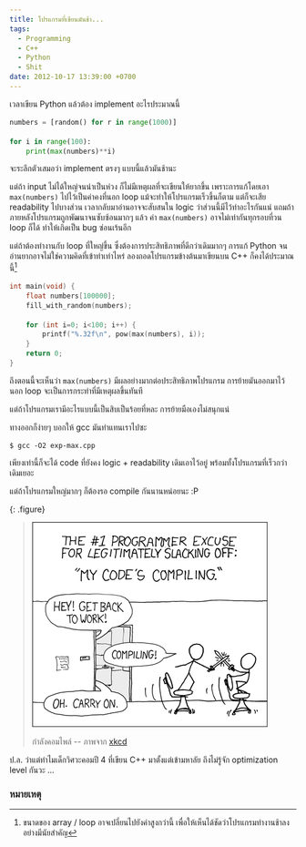 ```yaml
---
title: โปรแกรมที่เขียนมันช้า...
tags:
  - Programming
  - C++
  - Python
  - Shit
date: 2012-10-17 13:39:00 +0700
---
```


เวลาเขียน Python แล้วต้อง implement อะไรประมาณนี้

``` python
numbers = [random() for r in range(1000)]

for i in range(100):
    print(max(numbers)**i)
```

จะระลึกตัวเสมอว่า implement ตรงๆ แบบนี้แล้วมันช้านะ

แต่ถ้า input ไม่ได้ใหญ่จนน่าเป็นห่วง ก็ไม่มีเหตุผลที่จะเขียนให้ยากขึ้น เพราะการแก้โดยเอา `max(numbers)` ไปไว้เป็นค่าคงที่นอก loop แม้จะทำให้โปรแกรมเร็วขึ้นก็ตาม แต่ก็จะเสีย readability ไปบางส่วน เวลากลับมาอ่านอาจจะสับสนใน logic ว่าส่วนนี้มีไว้ทำอะไรกันแน่ แถมถ้าภายหลังโปรแกรมถูกพัฒนาจนซับซ้อนมากๆ แล้ว ค่า `max(numbers)` อาจไม่เท่ากันทุกรอบที่วน loop ก็ได้ ทำให้เกิดเป็น bug ซ่อนเร้นอีก

แต่ถ้าต้องทำงานกับ loop ที่ใหญ่ขึ้น ซึ่งต้องการประสิทธิภาพที่ดีกว่าเดิมมากๆ การแก้ Python จนอ่านยากอาจไม่ใช่ความคิดที่เข้าท่าเท่าไหร่ ลองถอดโปรแกรมข้างต้นมาเขียนบน C++ ก็คงได้ประมาณนี้[^1]

``` c++
int main(void) {
    float numbers[100000];
    fill_with_random(numbers);

    for (int i=0; i<100; i++) {
        printf("%.32f\n", pow(max(numbers), i));
    }
    return 0;
}
```

ถึงตอนนี้จะเห็นว่า `max(numbers)` มีผลอย่างมากต่อประสิทธิภาพโปรแกรม การย้ายมันออกมาไว้นอก loop จะเป็นการกระทำที่มีเหตุผลขึ้นทันที

แต่ถ้าโปรแกรมเรามีอะไรแบบนี้เป็นสิบเป็นร้อยที่หละ การย้ายมือเองไม่สนุกแน่

ทางออกก็ง่ายๆ บอกให้ gcc มันทำแทนเราไปซะ

``` shell
$ gcc -O2 exp-max.cpp
```

เพียงเท่านี้ก็จะได้ code ที่ยังคง logic + readability เดิมเอาไว้อยู่ พร้อมทั้งโปรแกรมที่เร็วกว่าเดิมเยอะ

แต่ถ้าโปรแกรมใหญ่มากๆ ก็ต้องรอ compile กันนานหน่อยนะ :P

{: .figure}
> ![](/images/random/xkcd-303-compiling.png)
>
> กำลังคอมไพล์ -- ภาพจาก [xkcd][xkcd 303]

ป.ล. ว่าแต่ทำไมเด็กวิศวะคอมปี 4 ที่เขียน C++ มาตั้งแต่เข้ามหาลัย ถึงไม่รู้จัก optimization level กันวะ ...


### หมายเหตุ

[^1]: ขนาดของ array / loop อาจเปลี่ยนไปยังค่าสูงกว่านี้ เพื่อให้เห็นได้ชัดว่าโปรแกรมทำงานช้าลงอย่างมีนัยสำคัญ


[xkcd 303]: //xkcd.com/303/
